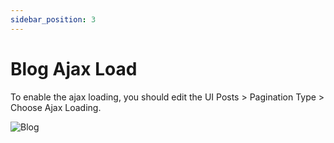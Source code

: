 ```yaml
---
sidebar_position: 3
---
```

# Blog Ajax Load

To enable the ajax loading, you should edit the UI Posts > Pagination Type > Choose Ajax Loading.

![Blog](./img/blog-ajax.avif)
